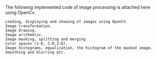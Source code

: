 The following implemented code of image processing is attached here using OpenCv.

    Loading, displaying and showing of images using OpenCV.
    Image transformation.
    Image drawing.
    Image arithmetic.
    Image masking, splitting and merging
    Color spaces (1-D, 2-D,3-D).
    Image histograms, equalization, the histogram of the masked image.
    Smoothing and blurring etc.

